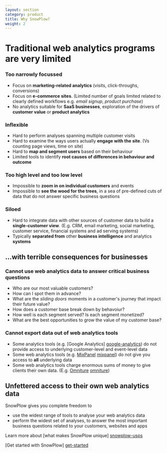 ```yaml
---
layout: section
category: product
title: Why SnowPlow?
weight: 2
---
```


# Traditional web analytics programs are very limited

### Too narrowly focussed 

* Focus on **marketing-related analytics** (visits, click-throughs, conversions)
* Focus on **e-commerce sites**. (Limited number of goals limited related to clearly defined workflows e.g. *email signup*, *product purchase*)
* No analytics suitable for **SaaS businesses**, exploration of the drivers of **customer value** or **product analytics**

### Inflexible

* Hard to perform analyses spanning multiple customer visits
* Hard to examine the ways users actually **engage with the site**. (Vs counting page views, time on site)
* Hard to **map and segment users** based on their behaviour
* Limited tools to identify **root causes of differences in behaviour and outcome**

### Too high level **and** too low level

* Impossible to **zoom in on individual customers** and events
* Impossible to **see the wood for the trees**, in a sea of pre-defined cuts of data that do not answer specific business questions

### Siloed

* Hard to integrate data with other sources of customer data to build a **single-customer view**. (E.g. CRM, email marketing, social marketing, customer service, financial systems and ad serving systems)
* Typically **separated from** other **business intelligence** and analytics **systems**

## ...with terrible consequences for businesses

### Cannot use web analytics data to answer critical business questions

* Who are our most valuable customers?
* How can I spot them in advance?
* What are the *sliding doors* moments in a customer's journey that impact their future value?
* How does a customer base break down by behavoiur?
* How well is each segment served? Is each segment monetized?
* What are the best opportunities to grow the value of my customer base? 

### Cannot export data out of web analytics tools

* Some analytics tools (e.g. [Google Analytics] [google-analytics]) do not provide access to underlying  customer-level and event-level data
* Some web analytics tools (e.g. [MixPanel] [mixpanel]) do not give you access to **all** underlying data
* Some web analytics tools charge enormous sums of money to give clients their own data. (E.g. [Omniture] [omniture])

## Unfettered access to their own web analytics data

SnowPlow gives you complete freedom to
* use the widest range of tools to analyse your web analytics data
* perform the widest set of analyses, to answer the most important business questions related to your customers, websites and apps

Learn more about [what makes SnowPlow unique] [snowplow-usps]	

[Get started with SnowPlow] [get-started]

[google-analytics]: http://www.google.com/analytics/
[mixpanel]: https://mixpanel.com/
[omniture]: http://www.omniture.com/en/products/analytics/
[snowplow-usps]: snowplow-usps.html
[get-started]: get-started.html